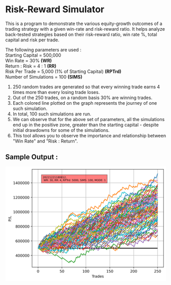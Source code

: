 # Risk-Reward Simulator 

This is a program to demonstrate the various equity-growth outcomes of a trading strategy with a given win-rate and risk-reward ratio. It helps analyze back-tested strategies based on their risk-reward ratio, win rate %, total capital and risk per trade. 

The following parameters are used : \
Starting Capital = 500,000\
Win Rate = 30% **(WR)**\
Return : Risk = 4 : 1 **(RR)**\
Risk Per Trade = 5,000 (1% of Starting Capital) **(RPTrd)** \
Number of Simulations = 100 **(SIMS)**

1. 250 random trades are generated so that every winning trade earns 4 times more than every losing trade loses. 
2. Out of the 250 trades, on a random basis 30% are winning trades. 
3. Each colored line plotted on the graph represents the journey of one such simulation.
4. In total, 100 such simulations are run. 
5. We can observe that for the above set of parameters, all the simulations end up in the positive zone, greater than the starting capital - despite initial drawdowns for some of the simulations. 
6. This tool allows you to observe the importance and relationship between "Win Rate" and "Risk : Return". 



## Sample Output : 


<img src="plots/20221221180812_WR_30_RR_4_RPT_5000_SIMS_100_MODE_1.png" alt="Plot" width="800"/>
